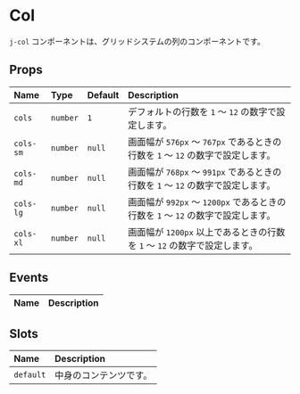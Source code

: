 # Col

`j-col` コンポーネントは、グリッドシステムの列のコンポーネントです。

## Props

|Name|Type|Default|Description|
|:--|:--|:--|:--|
|`cols`|`number`|`1`|デフォルトの行数を `1` ～ `12` の数字で設定します。|
|`cols-sm`|`number`|`null`|画面幅が `576px` ～ `767px` であるときの行数を `1` ～ `12` の数字で設定します。|
|`cols-md`|`number`|`null`|画面幅が `768px` ～ `991px` であるときの行数を `1` ～ `12` の数字で設定します。|
|`cols-lg`|`number`|`null`|画面幅が `992px` ～ `1200px` であるときの行数を `1` ～ `12` の数字で設定します。|
|`cols-xl`|`number`|`null`|画面幅が `1200px` 以上であるときの行数を `1` ～ `12` の数字で設定します。|

## Events

|Name|Description|
|:--|:--|

## Slots

|Name|Description|
|:--|:--|
|`default`|中身のコンテンツです。|
